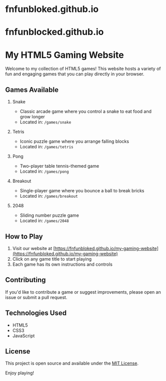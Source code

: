 # fnfunbloked.github.io
# fnfunblocked.github.io
# My HTML5 Gaming Website

Welcome to my collection of HTML5 games! This website hosts a variety of fun and engaging games that you can play directly in your browser.

## Games Available

1. Snake
   - Classic arcade game where you control a snake to eat food and grow longer
   - Located in: `/games/snake`

2. Tetris
   - Iconic puzzle game where you arrange falling blocks
   - Located in: `/games/tetris`

3. Pong
   - Two-player table tennis-themed game
   - Located in: `/games/pong`

4. Breakout
   - Single-player game where you bounce a ball to break bricks
   - Located in: `/games/breakout`

5. 2048
   - Sliding number puzzle game
   - Located in: `/games/2048`

## How to Play

1. Visit our website at [https://fnfunbloked.github.io/my-gaming-website](https://fnfunbloked.github.io/my-gaming-website)
2. Click on any game title to start playing
3. Each game has its own instructions and controls

## Contributing

If you'd like to contribute a game or suggest improvements, please open an issue or submit a pull request.

## Technologies Used

- HTML5
- CSS3
- JavaScript

## License

This project is open source and available under the [MIT License](LICENSE).

Enjoy playing!
